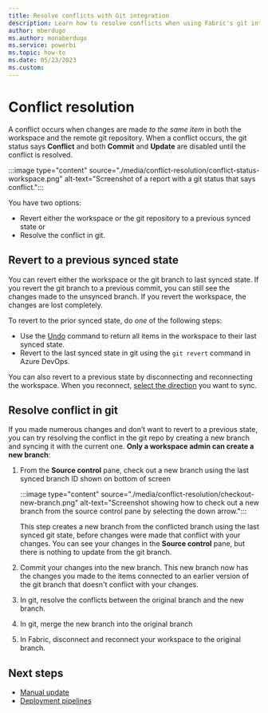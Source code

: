 ```yaml
---
title: Resolve conflicts with Git integration
description: Learn how to resolve conflicts when using Fabric's git integration tools.
author: mberdugo
ms.author: monaberdugo
ms.service: powerbi
ms.topic: how-to
ms.date: 05/23/2023
ms.custom: 
---
```


# Conflict resolution

A conflict occurs when changes are made *to the same item* in both the workspace and the remote git repository. When a conflict occurs, the git status says **Conflict** and both **Commit** and **Update** are disabled until the conflict is resolved.

:::image type="content" source="./media/conflict-resolution/conflict-status-workspace.png" alt-text="Screenshot of a report with a git status that says conflict.":::

You have two options:

- Revert either the workspace or the git repository to a previous synced state or
- Resolve the conflict in git.

## Revert to a previous synced state

You can revert either the workspace or the git branch to last synced state. If you revert the git branch to a previous commit, you can still see the changes made to the unsynced branch. If you revert the workspace, the changes are lost completely.

To revert to the prior synced state, do *one* of the following steps:

- Use the [Undo](./git-get-started.md#commit-changes-to-git) command to return all items in the workspace to their last synced state.
- Revert to the last synced state in git using the `git revert` command in Azure DevOps.

 You can also revert to a previous state by disconnecting and reconnecting the workspace. When you reconnect, [select the direction](./git-integration-process.md#connect-and-sync) you want to sync.

## Resolve conflict in git

If you made numerous changes and don’t want to revert to a previous state, you can try resolving the conflict in the git repo by creating a new branch and syncing it with the current one. **Only a workspace admin can create a new branch**:

1. From the **Source control** pane, check out a new branch using the last synced branch ID shown on bottom of screen

   :::image type="content" source="./media/conflict-resolution/checkout-new-branch.png" alt-text="Screenshot showing how to check out a new branch from the source control pane by selecting the down arrow.":::

   This step creates a new branch from the conflicted branch using the last synced git state, before changes were made that conflict with your changes. You can see your changes in the **Source control** pane, but there is nothing to update from the git branch.

1. Commit your changes into the new branch. This new branch now has the changes you made to the items connected to an earlier version of the git branch that doesn't conflict with your changes.
1. In git, resolve the conflicts between the original branch and the new branch.
1. In git, merge the new branch into the original branch
1. In Fabric, disconnect and reconnect your workspace to the original branch.

## Next steps

- [Manual update](./partial-update.md)
- [Deployment pipelines](../deployment-pipelines/intro-to-deployment-pipelines.md)

